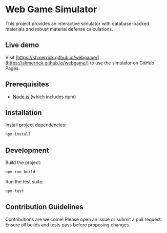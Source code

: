 # Web Game Simulator

This project provides an interactive simulator with database-backed materials and robust material defense calculations.

## Live demo

Visit [https://shmerrick.github.io/webgame/](https://shmerrick.github.io/webgame/) to use the simulator on GitHub Pages.

## Prerequisites

- [Node.js](https://nodejs.org/) (which includes npm)

## Installation

Install project dependencies:

```bash
npm install
```

## Development

Build the project:

```bash
npm run build
```

Run the test suite:

```bash
npm test
```

## Contribution Guidelines

Contributions are welcome! Please open an issue or submit a pull request. Ensure all builds and tests pass before proposing changes.
